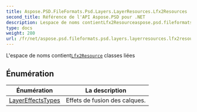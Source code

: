 ```yaml
---
title: Aspose.PSD.FileFormats.Psd.Layers.LayerResources.Lfx2Resources
second_title: Référence de l'API Aspose.PSD pour .NET
description: Lespace de noms contientLfx2Resourceaspose.psd.fileformats.psd.layers.layerresources/lfx2resource/ classes liées
type: docs
weight: 280
url: /fr/net/aspose.psd.fileformats.psd.layers.layerresources.lfx2resources/
---
```

L'espace de noms contient[`Lfx2Resource`](aspose.psd.fileformats.psd.layers.layerresources/lfx2resource/) classes liées

## Énumération

| Énumération | La description |
| --- | --- |
| [LayerEffectsTypes](./layereffectstypes/) | Effets de fusion des calques. |


